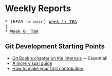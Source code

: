 # Weekly Reports

<pre>
* (HEAD -> main) <a href="">Week 1: TBA</a>
|
* <a href="">Week 0: TBA</a>
</pre>

## Git Development Starting Points

- [Git Book's chapter on the internals](https://git-scm.com/book/en/v2/Git-Internals-Plumbing-and-Porcelain) -- Essential!
- [A more visual guide](https://codewords.recurse.com/issues/two/git-from-the-inside-out)
- [How to make your first contribution](https://git-scm.com/docs/MyFirstContribution)
